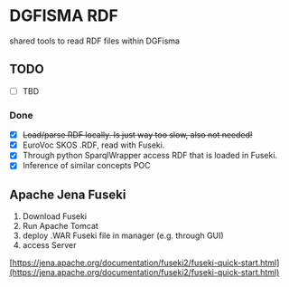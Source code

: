 # DGFISMA RDF
shared tools to read RDF files within DGFisma

## TODO

* [ ] TBD

### Done

* [x] ~~Load/parse RDF locally. Is just way too slow, also not needed!~~
* [x] EuroVoc SKOS .RDF, read with Fuseki.
* [x] Through python SparqlWrapper access RDF that is loaded in Fuseki.
* [x] Inference of similar concepts POC

## Apache Jena Fuseki

1. Download Fuseki
1. Run Apache Tomcat
1. deploy .WAR Fuseki file in manager (e.g. through GUI)
1. access Server

[https://jena.apache.org/documentation/fuseki2/fuseki-quick-start.html](https://jena.apache.org/documentation/fuseki2/fuseki-quick-start.html)